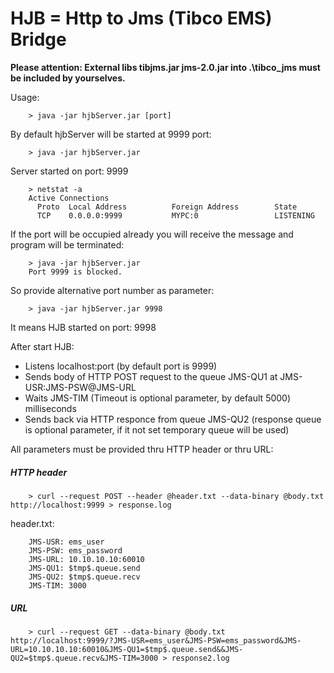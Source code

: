 HJB = Http to Jms (Tibco EMS) Bridge
====================================
**Please attention: External libs tibjms.jar jms-2.0.jar into .\tibco_jms must be included by yourselves.**

Usage:

        > java -jar hjbServer.jar [port]

By default hjbServer will be started at 9999 port:

        > java -jar hjbServer.jar
Server started on port: 9999

        > netstat -a
        Active Connections
          Proto  Local Address          Foreign Address        State
          TCP    0.0.0.0:9999           MYPC:0                 LISTENING

If the port will be occupied already you will receive the message and program will be terminated:

        > java -jar hjbServer.jar
        Port 9999 is blocked.

So provide alternative port number as parameter:

        > java -jar hjbServer.jar 9998
It means HJB started on port: 9998

After start HJB:
* Listens localhost:port (by default port is 9999)
* Sends body of HTTP POST request to the queue JMS-QU1 at JMS-USR:JMS-PSW@JMS-URL
* Waits JMS-TIM (Timeout is optional parameter, by default 5000) milliseconds
* Sends back via HTTP responce from queue JMS-QU2 (response queue is optional parameter, if it not set temporary queue will be used)

All parameters must be provided thru HTTP header or thru URL:

<h5>HTTP header</h5>

        > curl --request POST --header @header.txt --data-binary @body.txt http://localhost:9999 > response.log
header.txt:

        JMS-USR: ems_user
        JMS-PSW: ems_password
        JMS-URL: 10.10.10.10:60010
        JMS-QU1: $tmp$.queue.send
        JMS-QU2: $tmp$.queue.recv
        JMS-TIM: 3000

<h5>URL</h5>

        > curl --request GET --data-binary @body.txt http://localhost:9999/?JMS-USR=ems_user&JMS-PSW=ems_password&JMS-URL=10.10.10.10:60010&JMS-QU1=$tmp$.queue.send&&JMS-QU2=$tmp$.queue.recv&JMS-TIM=3000 > response2.log

        

